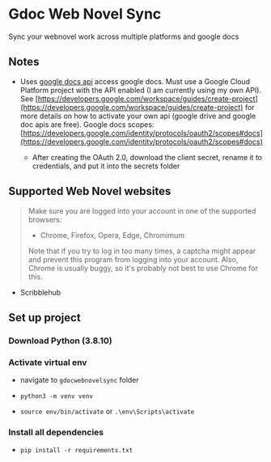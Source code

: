 # Gdoc Web Novel Sync

Sync your webnovel work across multiple platforms and google docs

## Notes

* Uses [google docs api](https://developers.google.com/docs/api) access google docs. Must use a Google Cloud Platform project with the API enabled (I am currently using my own API). See [https://developers.google.com/workspace/guides/create-project](https://developers.google.com/workspace/guides/create-project) for more details on how to activate your own api (google drive and google doc apis are free). Google docs scopes: [https://developers.google.com/identity/protocols/oauth2/scopes#docs](https://developers.google.com/identity/protocols/oauth2/scopes#docs)

  * After creating the OAuth 2.0, download the client secret, rename it to credentials, and put it into the secrets folder

## Supported Web Novel websites

> Make sure you are logged into your account in one of the supported browsers:
>
> * Chrome, Firefox, Opera, Edge, Chromimum
>
> Note that if you try to log in too many times, a captcha might appear and prevent this program from logging into your account. Also, Chrome is usually buggy, so it's probably not best to use Chrome for this.

* Scribblehub

## Set up project

### Download Python (3.8.10)

### Activate virtual env

* navigate to `gdocwebnovelsync` folder

* ```python3 -m venv venv```

* ```source env/bin/activate``` or ```.\env\Scripts\activate```

### Install all dependencies

* ```pip install -r requirements.txt```
